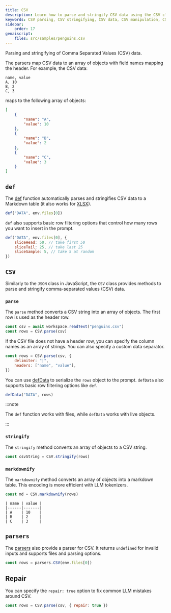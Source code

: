```yaml
---
title: CSV
description: Learn how to parse and stringify CSV data using the CSV class in scripting.
keywords: CSV parsing, CSV stringifying, CSV data, CSV manipulation, CSV utility
sidebar:
    order: 17
genaiscript:
    files: src/samples/penguins.csv
---
```


Parsing and stringifying of Comma Separated Values (CSV) data.

The parsers map CSV data to an array of objects with field names mapping the header. For example, the CSV data:

```csv
name, value
A, 10
B, 2
C, 3
```

maps to the following array of objects:

```json
[
    {
        "name": "A",
        "value": 10
    },
    {
        "name": "B",
        "value": 2
    },
    {
        "name": "C",
        "value": 3
    }
]
```

## `def`

The [def](/genaiscript/reference/scripts/context) function automatically parses and stringifies CSV data to a Markdown table (it also works for [XLSX](/genaiscript/reference/scripts/xlsx)).

```js assistant=false
def("DATA", env.files[0])
```

`def` also supports basic row filtering options that control how many rows you want to insert in the prompt.

```js assistant=false
def("DATA", env.files[0], {
    sliceHead: 50, // take first 50
    sliceTail: 25, // take last 25
    sliceSample: 5, // take 5 at random
})
```

## `CSV`

Similarly to the `JSON` class in JavaScript, the `CSV` class provides methods to parse and stringify comma-separated values (CSV) data.

### `parse`

The `parse` method converts a CSV string into an array of objects. The first row is used as the header row.

```js "CSV.parse"
const csv = await workspace.readText("penguins.csv")
const rows = CSV.parse(csv)
```

If the CSV file does not have a header row, you can specify the column names as an array of strings. You can also specify a custom data separator.

```js
const rows = CSV.parse(csv, {
    delimiter: "|",
    headers: ["name", "value"],
})
```

You can use [defData](/genaiscript/reference/scripts/context) to serialize the `rows` object to the prompt. `defData` also supports basic row filtering options like `def`.

```js
defData("DATA", rows)
```

:::note

The `def` function works with files, while `defData` works with live objects.

:::

### `stringify`

The `stringify` method converts an array of objects to a CSV string.

```js "CSV.stringify"
const csvString = CSV.stringify(rows)
```

### `markdownify`

The `markdownify` method converts an array of objects into a markdown table. This encoding is more efficient with LLM tokenizers.

```js "CSV.markdownify"
const md = CSV.markdownify(rows)
```

```text
| name | value |
|------|-------|
| A    | 10    |
| B    | 2     |
| C    | 3     |
```

## `parsers`

The [parsers](/genaiscript/reference/scripts/parsers) also provide a parser for CSV. It returns `undefined` for invalid inputs and supports files and parsing options.

```js
const rows = parsers.CSV(env.files[0])
```


## Repair

You can specify the `repair: true` option to fix common LLM mistakes around CSV.

```js
const rows = CSV.parse(csv, { repair: true })
```
